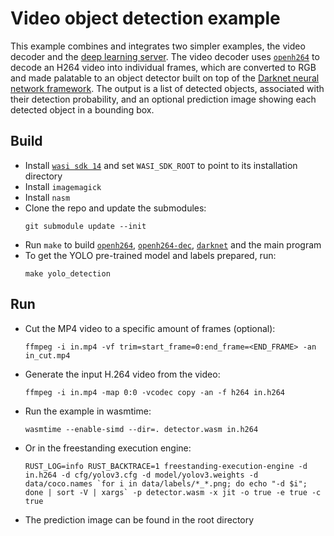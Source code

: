 # Video object detection example

This example combines and integrates two simpler examples, the video decoder and the [deep learning server](https://github.com/veracruz-project/veracruz-examples/tree/main/deep-learning-server).
The video decoder uses [`openh264`](https://github.com/veracruz-project/openh264) to decode an H264 video into individual frames, which are converted to RGB and made palatable to an object detector built on top of the [Darknet neural network framework](https://github.com/mofanv/darknet-src). The output is a list of detected objects, associated with their detection probability, and an optional prediction image showing each detected object in a bounding box.

## Build
* Install [`wasi sdk 14`](https://github.com/WebAssembly/wasi-sdk) and set `WASI_SDK_ROOT` to point to its installation directory
* Install `imagemagick`
* Install `nasm`
* Clone the repo and update the submodules:
  ```
  git submodule update --init
  ```
* Run `make` to build [`openh264`](https://github.com/veracruz-project/openh264), [`openh264-dec`](https://github.com/veracruz-project/openh264-dec), [`darknet`](https://github.com/mofanv/darknet-src) and the main program
* To get the YOLO pre-trained model and labels prepared, run:
  ```
  make yolo_detection
  ```

## Run
* Cut the MP4 video to a specific amount of frames (optional):
  ```
  ffmpeg -i in.mp4 -vf trim=start_frame=0:end_frame=<END_FRAME> -an in_cut.mp4
  ```
* Generate the input H.264 video from the video:
  ```
  ffmpeg -i in.mp4 -map 0:0 -vcodec copy -an -f h264 in.h264
  ```
* Run the example in wasmtime:
  ```
  wasmtime --enable-simd --dir=. detector.wasm in.h264
  ```
* Or in the freestanding execution engine:
  ```
  RUST_LOG=info RUST_BACKTRACE=1 freestanding-execution-engine -d in.h264 -d cfg/yolov3.cfg -d model/yolov3.weights -d data/coco.names `for i in data/labels/*_*.png; do echo "-d $i"; done | sort -V | xargs` -p detector.wasm -x jit -o true -e true -c true
  ```
* The prediction image can be found in the root directory
